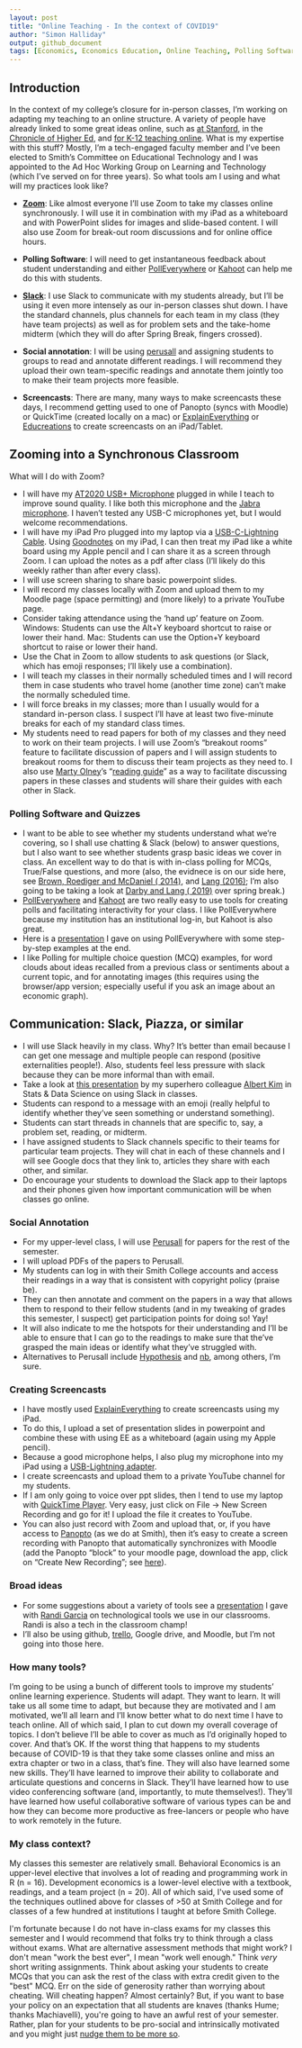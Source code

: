 ```yaml
---
layout: post
title: "Online Teaching - In the context of COVID19"
author: "Simon Halliday"
output: github_document
tags: [Economics, Economics Education, Online Teaching, Polling Software]
---
```



## Introduction

In the context of my college’s closure for in-person classes, I’m
working on adapting my teaching to an online structure. A variety of
people have already linked to some great ideas online, such as [at
Stanford](https://docs.google.com/document/d/1ccsudB2vwZ_GJYoKlFzGbtnmftGcXwCIwxzf-jkkoCU/preview),
in the [Chronicle of Higher
Ed](https://www.chronicle.com/article/Going-Online-in-a-Hurry-What/248207?fbclid=IwAR1mi2nz38sjoG_Y7-be49a3p-CfZ5dV54qON8YP5irLIGXZ7nColWECwPI),
and [for K-12 teaching
online](https://larryferlazzo.edublogs.org/2020/02/29/the-best-advice-on-teaching-k-12-online-if-we-have-to-because-of-the-coronavirus-please-make-more-suggestions/).
What is my expertise with this stuff? Mostly, I’m a tech-engaged
faculty member and I’ve been elected to Smith’s Committee on Educational
Technology and I was appointed to the Ad Hoc Working Group on Learning
and Technology (which I’ve served on for three years). So what tools am
I using and what will my practices look like?

  - **[Zoom](https://zoom.us)**: Like almost everyone I’ll use Zoom to
    take my classes online synchronously. I will use it in combination
    with my iPad as a whiteboard and with PowerPoint slides for images
    and slide-based content. I will also use Zoom for break-out room
    discussions and for online office hours.

  - **Polling Software**: I will need to get instantaneous feedback
    about student understanding and either
    [PollEverywhere](https://polleverywhere.com) or
    [Kahoot](https://kahoot.com) can help me do this with students.

  - **[Slack](https://slack.com)**: I use Slack to communicate with my
    students already, but I’ll be using it even more intensely as our
    in-person classes shut down. I have the standard channels, plus
    channels for each team in my class (they have team projects) as well
    as for problem sets and the take-home midterm (which they will do
    after Spring Break, fingers crossed).

  - **Social annotation**: I will be using
    [perusall](https://perusall.com) and assigning students to groups to
    read and annotate different readings. I will recommend they upload
    their own team-specific readings and annotate them jointly too to
    make their team projects more feasible.

  - **Screencasts**: There are many, many ways to make screencasts these
    days, I recommend getting used to one of Panopto (syncs with Moodle)
    or QuickTime (created locally on a mac) or
    [ExplainEverything](https://explaineverything.com/) or
    [Educreations](https://www.educreations.com/) to create screencasts
    on an iPad/Tablet.

## Zooming into a Synchronous Classroom

What will I do with Zoom?

  - I will have my [AT2020 USB+
    Microphone](https://www.amazon.com/Audio-Technica-AT2020USB-Cardioid-Condenser-Microphone/dp/B00B5ZX9FM)
    plugged in while I teach to improve sound quality. I like both this
    microphone and the [Jabra
    microphone](https://www.amazon.com/Jabra-PHS001U-Speakerphone-Retail-Packaging/dp/B007SHJIO2).
    I haven’t tested any USB-C microphones yet, but I would welcome
    recommendations.
  - I will have my iPad Pro plugged into my laptop via a
    [USB-C-Lightning
    Cable](https://www.amazon.com/Apple-MQGJ2AM-A-Lightning-USB-C/dp/B07CMN7DCX).
    Using [Goodnotes](https://www.goodnotes.com/) on my iPad, I can then
    treat my iPad like a white board using my Apple pencil and I can
    share it as a screen through Zoom. I can upload the notes as a pdf
    after class (I’ll likely do this weekly rather than after every
    class).
  - I will use screen sharing to share basic powerpoint slides.
  - I will record my classes locally with Zoom and upload them to my
    Moodle page (space permitting) and (more likely) to a private
    YouTube page.
  - Consider taking attendance using the ‘hand up’ feature on Zoom.
    Windows: Students can use the Alt+Y keyboard shortcut to raise or
    lower their hand. Mac: Students can use the Option+Y keyboard
    shortcut to raise or lower their hand.
  - Use the Chat in Zoom to allow students to ask questions (or Slack,
    which has emoji responses; I’ll likely use a combination).
  - I will teach my classes in their normally scheduled times and I will
    record them in case students who travel home (another time zone)
    can’t make the normally scheduled time.
  - I will force breaks in my classes; more than I usually would for a
    standard in-person class. I suspect I’ll have at least two
    five-minute breaks for each of my standard class times.
  - My students need to read papers for both of my classes and they need
    to work on their team projects. I will use Zoom’s “breakout rooms”
    feature to facilitate discussion of papers and I will assign
    students to breakout rooms for them to discuss their team projects
    as they need to. I also use [Marty Olney](https://eml.berkeley.edu//~olney/)’s “[reading
    guide](http://simondhalliday.com/more/reading-guide.doc)” as a way
    to facilitate discussing papers in these classes and students will
    share their guides with each other in Slack.

### Polling Software and Quizzes

  - I want to be able to see whether my students understand what we’re
    covering, so I shall use chatting & Slack (below) to answer
    questions, but I also want to see whether students grasp basic ideas
    we cover in class. An excellent way to do that is with in-class
    polling for MCQs, True/False questions, and more (also, the evidnece
    is on our side here, see [Brown, Roediger and McDaniel
    ( 2014)](https://www.amazon.com/Make-Stick-Science-Successful-Learning/dp/0674729013),
    and [Lang
    (2016)](https://www.amazon.com/Small-Teaching-Everyday-Lessons-Learning/dp/1118944496);
    I’m also going to be taking a look at [Darby and Lang
    ( 2019)](https://www.amazon.com/Small-Teaching-Online-Applying-Learning-ebook/dp/B07SD7FJZ7)
    over spring break.)
  - [PollEverywhere](https://www.polleverywhere.com/) and
    [Kahoot](http://kahoot.com/) are two really easy to use tools for
    creating polls and facilitating interactivity for your class. I like
    PollEverywhere because my institution has an institutional log-in,
    but Kahoot is also great.
  - Here is a
    [presentation](https://drive.google.com/open?id=1mB0-RPzeB0guW6OTax_ac2_YIvLS0R7VL9hU2iwVn9Y)
    I gave on using PollEverywhere with some step-by-step examples at
    the end.
  - I like Polling for multiple choice question (MCQ) examples, for word
    clouds about ideas recalled from a previous class or sentiments
    about a current topic, and for annotating images (this requires
    using the browser/app version; especially useful if you ask an image
    about an economic graph).

## Communication: Slack, Piazza, or similar

  - I will use Slack heavily in my class. Why? It’s better than email
    because I can get one message and multiple people can respond
    (positive externalities people\!). Also, students feel less pressure
    with slack because they can be more informal than with email.
  - Take a look at [this
    presentation](https://ww2.amstat.org/meetings/sdss/2019/onlineprogram/ViewPresentation.cfm?file=305068.pdf)
    by my superhero colleague [Albert
    Kim](https://rudeboybert.rbind.io/) in Stats & Data Science on using
    Slack in classes.
  - Students can respond to a message with an emoji (really helpful to
    identify whether they’ve seen something or understand something).
  - Students can start threads in channels that are specific to, say, a
    problem set, reading, or midterm.
  - I have assigned students to Slack channels specific to their teams
    for particular team projects. They will chat in each of these
    channels and I will see Google docs that they link to, articles they
    share with each other, and similar.
  - Do encourage your students to download the Slack app to their
    laptops and their phones given how important communication will be
    when classes go online.

### Social Annotation

  - For my upper-level class, I will use
    [Perusall](https://persuall.com) for papers for the rest of the
    semester.
  - I will upload PDFs of the papers to Perusall.
  - My students can log in with their Smith College accounts and access
    their readings in a way that is consistent with copyright policy
    (praise be).
  - They can then annotate and comment on the papers in a way that
    allows them to respond to their fellow students (and in my tweaking
    of grades this semester, I suspect) get participation points for
    doing so\! Yay\!
  - It will also indicate to me the hotspots for their understanding and
    I’ll be able to ensure that I can go to the readings to make sure
    that the’ve grasped the main ideas or identify what they’ve
    struggled with.
  - Alternatives to Perusall include
    [Hypothesis](https://web.hypothes.is/) and
    [nb](https://nb.mit.edu/welcome), among others, I’m sure.

### Creating Screencasts

  - I have mostly used
    [ExplainEverything](https://explaineverything.com/) to create
    screencasts using my iPad.
  - To do this, I upload a set of presentation slides in powerpoint and
    combine these with using EE as a whiteboard (again using my Apple
    pencil).
  - Because a good microphone helps, I also plug my microphone into my
    iPad using a [USB-Lightning
    adapter](https://www.apple.com/shop/product/MK0W2AM/A/lightning-to-usb-3-camera-adapter).
  - I create screencasts and upload them to a private YouTube channel
    for my students.
  - If I am only going to voice over ppt slides, then I tend to use my
    laptop with [QuickTime
    Player](https://support.apple.com/downloads/quicktime). Very easy,
    just click on File -\> New Screen Recording and go for it\! I upload
    the file it creates to YouTube.
  - You can also just record with Zoom and upload that, or, if you have
    access to [Panopto](panopto.com) (as we do at Smith), then it’s easy
    to create a screen recording with Panopto that automatically
    synchronizes with Moodle (add the Panopto “block” to your moodle
    page, download the app, click on “Create New Recording”; see
    [here](https://support.panopto.com/s/article/add-panopto-block-moodle-course-2)).

### Broad ideas

  - For some suggestions about a variety of tools see a
    [presentation](http://simondhalliday.com/laptoptime/) I gave with
    [Randi Garcia](https://www.smith.edu/academics/faculty/randi-garcia)
    on technological tools we use in our classrooms. Randi is also a
    tech in the classroom champ\!
  - I’ll also be using github, [trello](https://trello.com/), Google
    drive, and Moodle, but I’m not going into those here.

### How many tools?

I’m going to be using a bunch of different tools to improve my students’
online learning experience. Students will adapt. They want to learn. It
will take us all some time to adapt, but because they are motivated and
I am motivated, we’ll all learn and I’ll know better what to do next
time I have to teach online. All of which said, I plan to cut down my
overall coverage of topics. I don’t believe I’ll be able to cover as
much as I’d originally hoped to cover. And that’s OK. If the worst thing
that happens to my students because of COVID-19 is that they take some
classes online and miss an extra chapter or two in a class, that’s fine.
They will also have learned some new skills. They’ll have learned to
improve their ability to collaborate and articulate questions and
concerns in Slack. They’ll have learned how to use video conferencing
software (and, importantly, to mute themselves\!). They’ll have learned
how useful collaborative software of various types can be and how they
can become more productive as free-lancers or people who have to work
remotely in the future.


### My class context? 

My classes this semester are relatively small. Behavioral Economics is an upper-level elective that involves a lot of reading and programming work in R \(n = 16\). Development economics is a lower-level elective with a textbook, readings, and a team project \(n = 20\). All of which said, I've used some of the techniques outlined above for classes of \>50 at Smith College and for classes of a few hundred at institutions I taught at before Smith College. 

I'm fortunate because I do not have in-class exams for my classes this semester and I would recommend that folks try to think through a class without exams. What are alternative assessment methods that might work? I don't mean "work the best ever", I mean "work well enough." Think *very* short writing assignments. Think about asking your students to create MCQs that you can ask the rest of the class with extra credit given to the "best" MCQ. Err on the side of generosity rather than worrying about cheating. Will cheating happen? Almost certainly? But, if you want to base your policy on an expectation that all students are knaves \(thanks Hume; thanks Machiavelli\), you're going to have an awful rest of your semester. Rather, plan for your students to be pro-social and intrinsically motivated and you might just [nudge them to be more so](https://www.amazon.com/dp/B01EUYN5GM/ref=dp-kindle-redirect?_encoding=UTF8&btkr=1). 


